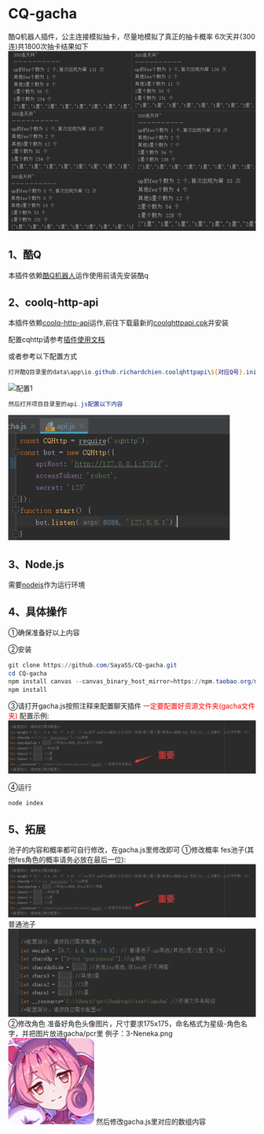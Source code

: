 # CQ-gacha
酷Q机器人插件，公主连接模拟抽卡，尽量地模拟了真正的抽卡概率
6次天井(300连)共1800次抽卡结果如下
![](https://github.com/SayaSS/asset/blob/master/0%20(1).png?raw=true)
## 1、酷Q
本插件依赖<a href="https://cqp.cc/" target="_blank">酷Q机器人</a>运作使用前请先安装酷q
## 2、coolq-http-api
本插件依赖[coolq-http-api](https://github.com/richardchien/coolq-http-api)运作,前往下载最新的[coolqhttpapi.cpk](https://github.com/richardchien/coolq-http-api/releases)并安装

配置cqhttp请参考[插件使用文档](https://cqhttp.cc/docs/4.13/#/)

或者参考以下配置方式
```ps1
打开酷Q目录里的data\app\io.github.richardchien.coolqhttpapi\${对应Q号}.ini
```
![配置1](https://pic.downk.cc/item/5e0c1a8476085c32892e3524.jpg)
```ps1
然后打开项目目录里的api.js配置以下内容
```
![配置2](https://github.com/SayaSS/asset/blob/master/0.png?raw=true)

## 3、Node.js
需要[nodejs](https://nodejs.org/en/)作为运行环境

## 4、具体操作
①确保准备好以上内容

②安装
```ps1
git clone https://github.com/SayaSS/CQ-gacha.git
cd CQ-gacha
npm install canvas --canvas_binary_host_mirror=https://npm.taobao.org/mirrors/node-canvas-prebuilt/
npm install
```

③请打开gacha.js按照注释来配置聊天插件
<font color=red>一定要配置好资源文件夹(gacha文件夹)</font>
配置示例:
![配置2](https://github.com/SayaSS/asset/blob/master/0%20(2).png?raw=true)

④运行
```ps1
node index
```
## 5、拓展
池子的内容和概率都可自行修改，在gacha.js里修改即可
①修改概率
fes池子(其他fes角色的概率请务必放在最后一位):
![fes](https://github.com/SayaSS/asset/blob/master/0%20(2).png?raw=true)
普通池子
![普池](https://github.com/SayaSS/asset/blob/master/fff600028a0500889b95.png?raw=true)
②修改角色
准备好角色头像图片，尺寸要求175x175，命名格式为星级-角色名字，并把图片放进gacha/pcr里
例子：3-Neneka.png![nnk](https://github.com/SayaSS/asset/blob/master/0%20(3).png?raw=true)
然后修改gacha.js里对应的数组内容
